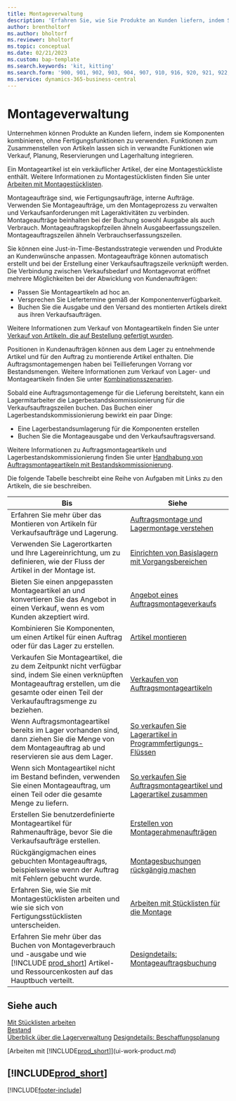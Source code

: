 ```yaml
---
title: Montageverwaltung
description: 'Erfahren Sie, wie Sie Produkte an Kunden liefern, indem Sie Komponenten in einfachen Prozessen kombinieren, ohne Fertigungsfunktionen zu verwenden.'
author: brentholtorf
ms.author: bholtorf
ms.reviewer: bholtorf
ms.topic: conceptual
ms.date: 02/21/2023
ms.custom: bap-template
ms.search.keywords: 'kit, kitting'
ms.search.form: '900, 901, 902, 903, 904, 907, 910, 916, 920, 921, 922, 923, 940, 941, 942, 930, 931, 932, 914, 915, 905'
ms.service: dynamics-365-business-central
---
```

# Montageverwaltung

Unternehmen können Produkte an Kunden liefern, indem sie Komponenten kombinieren, ohne Fertigungsfunktionen zu verwenden. Funktionen zum Zusammenstellen von Artikeln lassen sich in verwandte Funktionen wie Verkauf, Planung, Reservierungen und Lagerhaltung integrieren.  

Ein Montageartikel ist ein verkäuflicher Artikel, der eine Montagestückliste enthält. Weitere Informationen zu Montagestücklisten finden Sie unter [Arbeiten mit Montagestücklisten](assembly-how-work-assembly-boms.md).

Montageaufträge sind, wie Fertigungsaufträge, interne Aufträge. Verwenden Sie Montageaufträge, um den Montageprozess zu verwalten und Verkaufsanforderungen mit Lageraktivitäten zu verbinden. Montageaufträge beinhalten bei der Buchung sowohl Ausgabe als auch Verbrauch. Montageauftragskopfzeilen ähneln Ausgabeerfassungszeilen. Montageauftragszeilen ähneln Verbrauchserfassungszeilen.  

Sie können eine Just-in-Time-Bestandsstrategie verwenden und Produkte an Kundenwünsche anpassen. Montageaufträge können automatisch erstellt und bei der Erstellung einer Verkaufsauftragszeile verknüpft werden. Die Verbindung zwischen Verkaufsbedarf und Montagevorrat eröffnet mehrere Möglichkeiten bei der Abwicklung von Kundenaufträgen:

* Passen Sie Montageartikeln ad hoc an.
* Versprechen Sie Liefertermine gemäß der Komponentenverfügbarkeit.
* Buchen Sie die Ausgabe und den Versand des montierten Artikels direkt aus ihren Verkaufsaufträgen.

Weitere Informationen zum Verkauf von Montageartikeln finden Sie unter [Verkauf von Artikeln, die auf Bestellung gefertigt wurden](assembly-how-to-sell-items-assembled-to-order.md).  

Positionen in Kundenaufträgen können aus dem Lager zu entnehmende Artikel und für den Auftrag zu montierende Artikel enthalten. Die Auftragsmontagemengen haben bei Teillieferungen Vorrang vor Bestandsmengen. Weitere Informationen zum Verkauf von Lager- und Montageartikeln finden Sie unter [Kombinationsszenarien](assembly-assemble-to-order-or-assemble-to-stock.md#combination-scenarios).  

Sobald eine Auftragsmontagemenge für die Lieferung bereitsteht, kann ein Lagermitarbeiter die Lagerbestandskommissionierung für die Verkaufsauftragszeilen buchen. Das Buchen einer Lagerbestandskommissionierung bewirkt ein paar Dinge:

* Eine Lagerbestandsumlagerung für die Komponenten erstellen
* Buchen Sie die Montageausgabe und den Verkaufsauftragsversand.

Weitere Informationen zu Auftragsmontageartikeln und Lagerbestandskommissionierung finden Sie unter [Handhabung von Auftragsmontageartikeln mit Bestandskommissionierung](warehouse-how-to-pick-items-with-inventory-picks.md#handling-assemble-to-order-items-with-inventory-picks).

Die folgende Tabelle beschreibt eine Reihe von Aufgaben mit Links zu den Artikeln, die sie beschreiben.

|**Bis**|**Siehe**|  
|------------|-------------|  
|Erfahren Sie mehr über das Montieren von Artikeln für Verkaufsaufträge und Lagerung.|[Auftragsmontage und Lagermontage verstehen](assembly-assemble-to-order-or-assemble-to-stock.md)|
|Verwenden Sie Lagerortkarten und Ihre Lagereinrichtung, um zu definieren, wie der Fluss der Artikel in der Montage ist.|[Einrichten von Basislagern mit Vorgangsbereichen](warehouse-how-to-set-up-basic-warehouses-with-operations-areas.md)|
|Bieten Sie einen anpgepassten Montageartikel an und konvertieren Sie das Angebot in einen Verkauf, wenn es vom Kunden akzeptiert wird.|[Angebot eines Auftragsmontageverkaufs](assembly-how-to-quote-an-assemble-to-order-sale.md)|
|Kombinieren Sie Komponenten, um einen Artikel für einen Auftrag oder für das Lager zu erstellen.|[Artikel montieren](assembly-how-to-assemble-items.md)|  
|Verkaufen Sie Montageartikel, die zu dem Zeitpunkt nicht verfügbar sind, indem Sie einen verknüpften Montageauftrag erstellen, um die gesamte oder einen Teil der Verkaufauftragsmenge zu beziehen.|[Verkaufen von Auftragsmontageartikeln](assembly-how-to-sell-items-assembled-to-order.md)|
|Wenn Auftragsmontageartikel bereits im Lager vorhanden sind, dann ziehen Sie die Menge von dem Montageauftrag ab und reservieren sie aus dem Lager.|[So verkaufen Sie Lagerartikel in Programmfertigungs-Flüssen](assembly-how-to-sell-inventory-items-in-assemble-to-order-flows.md)|  
|Wenn sich Montageartikel nicht im Bestand befinden, verwenden Sie einen Montageauftrag, um einen Teil oder die gesamte Menge zu liefern.|[So verkaufen Sie Auftragsmontageartikel und Lagerartikel zusammen](assembly-how-to-sell-assemble-to-order-items-and-inventory-items-together.md)|
|Erstellen Sie benutzerdefinierte Montageartikel für Rahmenaufträge, bevor Sie die Verkaufsaufträge erstellen.|[Erstellen von Montagerahmenaufträgen](assembly-how-to-create-blanket-assembly-orders.md)|
|Rückgängigmachen eines gebuchten Montageauftrags, beispielsweise wenn der Auftrag mit Fehlern gebucht wurde.|[Montagesbuchungen rückgängig machen](assembly-how-to-undo-assembly-posting.md)|
|Erfahren Sie, wie Sie mit Montagestücklisten arbeiten und wie sie sich von Fertigungsstücklisten unterscheiden.|[Arbeiten mit Stücklisten für die Montage](assembly-how-work-assembly-boms.md)|
|Erfahren Sie mehr über das Buchen von Montageverbrauch und -ausgabe und wie [!INCLUDE [prod_short](includes/prod_short.md)] Artikel- und Ressourcenkosten auf das Hauptbuch verteilt.|[Designdetails: Montageauftragsbuchung](design-details-assembly-order-posting.md)|  

## Siehe auch

[Mit Stücklisten arbeiten](inventory-how-work-BOMs.md)  
[Bestand](inventory-manage-inventory.md)  
[Überblick über die Lagerverwaltung](design-details-warehouse-management.md)
[Designdetails: Beschaffungsplanung](design-details-supply-planning.md)  
<!-- [Walkthrough: Planning Supplies Manually](walkthrough-planning-supplies-manually.md)   -->
<!-- [Walkthrough: Selling, Assembling, and Shipping Kits](walkthrough-selling-assembling-and-shipping-kits.md)   -->
[Arbeiten mit [!INCLUDE[prod_short](includes/prod_short.md)]](ui-work-product.md)  

## [!INCLUDE[prod_short](includes/free_trial_md.md)]  

[!INCLUDE[footer-include](includes/footer-banner.md)]
